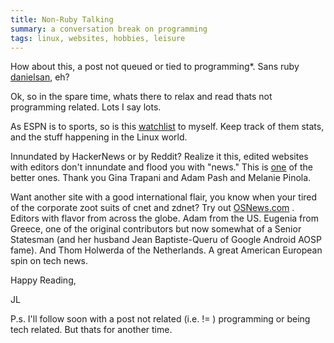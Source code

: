 ```yaml
---
title: Non-Ruby Talking
summary: a conversation break on programming
tags: linux, websites, hobbies, leisure
---
```


How about this, a post not queued or tied to programming*.  Sans ruby
[danielsan](http://www.imdb.com/title/tt0087538/), eh?  

Ok, so in the spare time, whats there to relax and read thats not
programming related. Lots I say lots. 

As ESPN is to sports, so is this [watchlist](http://www.distrowatch.com) to myself.  Keep track of
them stats, and the stuff happening in the Linux world.

Innundated by HackerNews or by Reddit?  Realize it this, edited websites
with editors don't innundate and flood you with "news."  This is [one](http://www.lifehacker.com) of
the better ones.  Thank you Gina Trapani and Adam Pash and Melanie
Pinola.

Want another site with a good international flair, you know when your
tired of the corporate zoot suits of cnet and zdnet?  Try out [OSNews.com](http://www.osnews.com)
.  Editors with flavor from across the globe.  Adam from the US.
Eugenia from Greece, one of the original contributors but now somewhat
of a Senior Statesman (and her husband Jean Baptiste-Queru of Google
Android AOSP fame).  And Thom Holwerda of the Netherlands.  A great
American European spin on tech news.  

Happy Reading,

JL

P.s. I'll follow soon with a post not related (i.e. != ) programming or
being tech related.  But thats for another time. 
